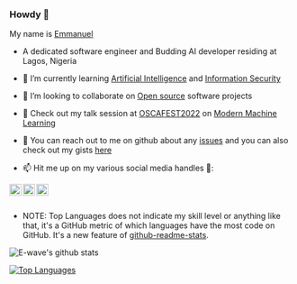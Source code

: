 ### Howdy 👋

<!--
**E-wave112/E-wave112** is a ✨ _special_ ✨ repository because its `README.md` (this file) appears on your GitHub profile.

Here are some ideas to get you started:

- 🔭 I’m currently working on ...
- 🌱 I’m currently learning ...
- 👯 I’m looking to collaborate on ...
- 🤔 I’m looking for help with ...
- 💬 Ask me about ...
- 📫 How to reach me: ...
- 😄 Pronouns: ...
- ⚡ Fun fact: ...
-->


My name is [Emmanuel](https://esportfolio.netlify.app/) 

- A dedicated software engineer and Budding AI developer residing at Lagos, Nigeria

- 🌱 I’m currently learning [Artificial Intelligence](https://en.wikipedia.org/wiki/Artificial_intelligence) and [Information Security](https://en.wikipedia.org/wiki/Information_security)

- 👯 I’m looking to collaborate on [Open source](https://en.wikipedia.org/wiki/Open_source) software projects
- 🧠 Check out my talk session at [OSCAFEST2022](https://festival.oscafrica.org/) on [Modern Machine Learning](https://docs.google.com/presentation/d/1zG_ROUvEgdH7_nWLXxQWyTxwmyK7haG8ozyIkHPKENI/edit?usp=drivesdk)

- 💬 You can reach out to me on github about any [issues](https://github.com/E-wave112/E-wave112/issues) and you can also check out my gists [here](https://gist.github.com/mine)

-  📫 Hit me up on my various social media handles 🔭:
<!--
[LinkedIn](https://www.linkedin.com/in/osagie-iyayi-a277b21ab/) https://image.flaticon.com/icons/png/128/174/174857.png
-->
<a href="https://www.linkedin.com/in/osagie-iyayi-a277b21ab/">
  <img align="left" alt="My LinkedIn profile" width="21px" src="https://cdn-icons-png.flaticon.com/512/174/174857.png" />
</a>

<a href="https://twitter.com/Ewave07">
  <img align="left" alt="My Twitter Account" width="21px" src="https://raw.githubusercontent.com/anuraghazra/anuraghazra/master/assets/twitter.svg" />
</a>
<a href="https://wa.me/2347081927814">
  <img align="left" alt="My contact" width="21px" src="https://upload.wikimedia.org/wikipedia/commons/5/5e/WhatsApp_icon.png" />
</a>

<br/>
<br/>

 * NOTE: Top Languages does not indicate my skill level or anything like that, it's a GitHub metric of which languages have the most code on GitHub. It's a new feature of [github-readme-stats](https://github.com/E-wave112/github-readme-stats).


<img align="center" src="https://github-readme-stats.vercel.app/api?username=E-wave112&show_icons=true&include_all_commits=true&theme=radical&title_color=FFC73E" alt="E-wave's github stats" />

[![Top Languages](https://github-readme-stats.vercel.app/api/top-langs/?username=E-wave112&theme=radical&title_color=FFC73E)](https://github.com/E-wave112/github-readme-stats)
